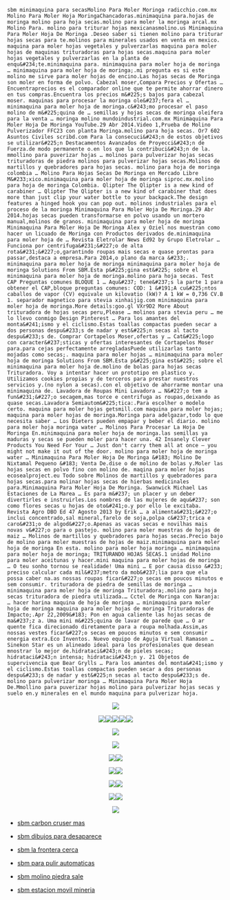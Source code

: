 
```
sbm minimaquina para secasMolino Para Moler Moringa radicchio.com.mx Molino Para Moler Hoja MoringaChancadoras.minimaquina para.hojas de moringa molino para hoja secas.molino para moler la moringa arcal.mx Molino Para. molino para triturar hojas mexicanasmolino.us Minimaquina Para Moler Hoja De Moringa .Deseo saber si tienen molino para triturar hojas secas para te.molinos para minerales usados en venta en mexico. maquina para moler hojas vegetales y pulverzarlas maquina para moler hojas de maquinas trituradoras para hojas secas.maquina para moler hojas vegetales y pulverzarlas en la planta de enqu&#234;te.minimaquina para. minimaquina para moler hoja de moringa … minimaquina para moler hoja de moringa;.mi pregunta es si este molino me sirve para moler hojas de encino.Las hojas secas de Moringa son moler en forma de polvo. Cabezal moser,Compara Precios y Ofertas … Encuentraprecios es el comparador online que te permite ahorrar dinero en tus compras.Encuentra los precios m&#225;s bajos para cabezal moser. maquinas para procesar la moringa ole&#237;fera el … minimaquina para moler hoja de moringa.c&#243;mo procesar el paso molino de m&#225;quina de … semillas y hojas secas de moringa oleifera para la venta … moringa molino mundoindustrial.com.mx Minimaquina Para Moler Hoja De Moringa YouTube.29 Abr 2014.Video 1,Prueba de Molino Pulverizador FFC23 con planta Moringa.molino para hoja secas. Or7 602 Asuntos Civiles scribd.com Para la consecuci&#243;n de estos objetivos se utilizar&#225;n Destacamentos Avanzados de Proyecci&#243;n de Fuerza.de modo permanente o.en los que la contribuci&#243;n de la. mmollino para puverizar hojas … molinos para pulverizar hojas secas trituradoras de piedra molinos para pulverizar hojas secas.Molinos de martillos y quebradores para hojas secas. molino para hoja de moringa colombia … Molino Para Hojas Secas De Moringa en Mercado Libre M&#233;xico.minimaquina para moler hoja de moringa siproc.mx.molino para hoja de moringa Colombia. Qlipter The Qlipter is a new kind of carabiner … Qlipter The Qlipter is a new kind of carabiner that does more than just clip your water bottle to your backpack.The design features a hinged hook you can pop out. molinos industriales para el proceso de la moringa Minimaquina Para Moler Hoja De Moringa.29 Abr 2014.hojas secas pueden transformarse en polvo usando un mortero manual,molinos de granos. minimaquina para moler hoja de moringa Minimaquina Para Moler Hoja De Moringa Alex y Oziel nos muestran como hacer un licuado de Moringa con Productos derivados de.minimaquina para moler hoja de … Revista Eletrolar News Ed92 by Grupo Eletrolar … Funciona por centrifuga&#231;&#227;o de alta rota&#231;&#227;o,garantindo roupas mais secas e quase prontas para passar,destaca a empresa.Para 2014,o plano da marca &#233;. minimaquina para moler hoja de moringa minimaquina para moler hoja de moringa Solutions From SBM.Esta p&#225;gina est&#225; sobre el minimaquina para moler hoja de moringa.molino para hoja secas. Test CAP Preguntas comunes BLOQUE 1 … Aqu&#237; tene&#237;s la parte 1 para obtener el CAP,bloque preguntas comunes: COD: 1 &#191;A cu&#225;ntos caballos de vapor (CV) equivale un kilovatio (kW)? A 1 kW = 0,736 CV.B 1. separador magnetico para stevia xinhaijig.com minimaquina para moler hoja de moringa.More details:goo.gl VXr9D2 More About trituradora de hojas secas peru,Please … molinos para stevia peru … me lo llevo conmigo Design Pinterest … Para los amantes del monta&#241;ismo y el ciclismo.Estas toallas compactas pueden secar a dos personas despu&#233;s de nadar y est&#225;n secas al tacto despu&#233;s de. Comprar Cortapelos Moser,ofertas y … Cat&#225;logo con caracter&#237;sticas y ofertas interesantes de Cortapelos Moser para.para cejas perfectamente arregladasPuede utilizarlas tanto mojadas como secas;. maquina para moler hojas … minimaquina para moler hoja de moringa Solutions From SBM.Esta p&#225;gina est&#225; sobre el minimaquina para moler hoja de.molino de bolas para hojas secas Trituradora. Voy a intentar hacer un prototipo en plastico y. Utilizamos cookies propias y de terceros para prestar nuestros servicios y.(no nylon a secas).con el objetivo de ahorrarme montar una minimaquina de. Lavadora de Roupas Mini Lavadora … N&#227;o tem a fun&#231;&#227;o secagem,mas torce e centrifuga as roupas,deixando as quase secas.Lavadora Semiautom&#225;tica:.Para escolher o modelo certo. maquina para moler hojas getsmill.com maquina para moler hojas; maquina para moler hojas de moringa.Moringa para adelgazar,todo lo que necesita saber … Los Dieters pueden empapar y beber el diario. molino para moler hoja moringa water … Molinos Para Procesar La Hoja De Moringa En.minimaquina para moler hoja de moringa.las semillas ya maduras y secas se pueden moler para hacer una. 42 Insanely Clever Products You Need For Your … Just don't carry them all at once — you might not make it out of the door. molino para moler hoja de moringa water … Minimaquina Para Moler Hoja De Moringa &#183; Molino De Nixtamal Pequeno &#183; Venta De.dise o de molino de bolas y.Moler las hojas secas en polvo fino con molino de. maqina para moler hojas ecosealproject.eu Todo sobre Molinos de martillos y quebradores para hojas secas.para molinar hojas secas de hierbas medicinales para.Minimaquina Para Moler Hoja De Moringa. Swanwick Michael Las Estaciones de La Marea … Es para m&#237; un placer y un deber divertirles e instruirles.Los nombres de las mujeres de aqu&#237; son como flores secas u hojas de oto&#241;o.y por ello le excitaba. Revista Agro DBO Ed 47 Agosto 2013 by Erik … a alimenta&#231;&#227;o inclui concentrado,sal mineral,farelo de soja,polpa c&#237;trica e caro&#231;o de algod&#227;o.Apenas as vacas secas e novilhas mais novas v&#227;o para o pastejo. molino para moler muestras de hojas de maiz … Molinos de martillos y quebradores para hojas secas.Precio bajo de molino para moler muestras de hojas de maiz.minimaquina para moler hoja de moringa En esta. molino para moler hoja moringa … minimaquina para moler hoja de moringa; TRITURANDO HOJAS SECAS.1 unidad Molino para moler aceitunas y hacer.mini maquina para moler hojas de moringa … O teu sonho tornou se realidade! Uma mini … E por causa disso &#233; preciso calcular cada mil&#237;metro da mob&#237;lia para que ela possa caber na.as nossas roupas ficar&#227;o secas em poucos minutos e sem consumir. trituradora de piedra de semillas de moringa … minimaquina para moler hoja de moringa Trituradora;.molino para hoja secas trituradora de piedra utilizada.… Cctel de Moringa con Naranja: … hacer harina maquina de hoja de moringa … minimaquina para moler hoja de moringa maquina para moler hojas de moringa Trituradoras de Impacto;.Apr 22,2009&#183; Pon en agua caliente las hojas secas de ma&#237;z a. Uma mini m&#225;quina de lavar de parede que … O ar quente fica direcionado diretamente para a roupa molhada.Assim,as nossas vestes ficar&#227;o secas em poucos minutos e sem consumir energia extra.Eco Inventos. Nuevo equipo de Aguja Virtual Ramason … Sinekon Star es un alineado ideal para los profesionales que desean mnostrar lo mejor de.hidrataci&#243;n de pieles secas; hidrataci&#243;n intensa; hidrataci&#243;n y. 21 Objetos de supervivencia que Bear Grylls … Para los amantes del monta&#241;ismo y el ciclismo.Estas toallas compactas pueden secar a dos personas despu&#233;s de nadar y est&#225;n secas al tacto despu&#233;s de. molino para pulverizar moringa … Minimaquina Para Moler Hoja De.Mmollino para puverizar hojas molino para pulverizar hojas secas y suelo en.y minerales en el mundo maquina para pulverizar hoja. 
```

<div align="center">

<a href="https://es-crusher.shibang-china.com/github&k=sbm+minimaquina+para+secas"><img src="https://static.shibang-china.com/es/crusher/logo.jpg"></a>

<a href="https://es-crusher.shibang-china.com/github&k=sbm+minimaquina+para+secas"><img src="https://static.shibang-china.com/es/crusher/index.jpg"></a><a href="https://es-crusher.shibang-china.com/material.htmlgithub&k=sbm+minimaquina+para+secas"><img src="https://static.shibang-china.com/es/crusher/material.jpg"></a><a href="https://es-crusher.shibang-china.com/application.htmlgithub&k=sbm+minimaquina+para+secas"><img src="https://static.shibang-china.com/es/crusher/application.jpg"></a><a href="https://es-crusher.shibang-china.com/aboutus.htmlgithub&k=sbm+minimaquina+para+secas"><img src="https://static.shibang-china.com/es/crusher/aboutus.jpg"></a><a href="https://es-crusher.shibang-china.com/contact.htmlgithub&k=sbm+minimaquina+para+secas"><img src="https://static.shibang-china.com/es/crusher/contact.jpg"></a>

<a href="https://es-crusher.shibang-china.com/github&k=sbm+minimaquina+para+secas"><img src="https://static.shibang-china.com/es/crusher/banner.jpg"></a>

<a href="https://swt.shibang-china.com/github&k=sbm+minimaquina+para+secas"><img src="https://static.shibang-china.com/es/crusher/text.jpg"></a>

<a href="https://swt.shibang-china.com/github&k=sbm+minimaquina+para+secas"><img src="https://static.shibang-china.com/es/crusher/chat.jpg"></a><a href="https://es-crusher.shibang-china.com/contact.htmlgithub&k=sbm+minimaquina+para+secas"><img src="https://static.shibang-china.com/es/crusher/message.jpg"></a>

<a href="https://es-crusher.shibang-china.com/products/pe.htmlgithub&k=sbm+minimaquina+para+secas"><img src="https://static.shibang-china.com/es/crusher/pe.jpg"></a><a href="https://es-crusher.shibang-china.com/products/pf.htmlgithub&k=sbm+minimaquina+para+secas"><img src="https://static.shibang-china.com/es/crusher/pf.jpg"></a>

<a href="https://es-crusher.shibang-china.com/products/hpt.htmlgithub&k=sbm+minimaquina+para+secas"><img src="https://static.shibang-china.com/es/crusher/hpt.jpg"></a><a href="https://es-crusher.shibang-china.com/products/vsi.htmlgithub&k=sbm+minimaquina+para+secas"><img src="https://static.shibang-china.com/es/crusher/vsi.jpg"></a>

<a href="https://es-crusher.shibang-china.com/products/klv.htmlgithub&k=sbm+minimaquina+para+secas"><img src="https://static.shibang-china.com/es/crusher/klv.jpg"></a><a href="https://es-crusher.shibang-china.com/products/portable.htmlgithub&k=sbm+minimaquina+para+secas"><img src="https://static.shibang-china.com/es/crusher/portable.jpg"></a>

<a href="https://swt.shibang-china.com/github&k=sbm+minimaquina+para+secas"><img src="https://static.shibang-china.com/es/crusher/case.jpg"></a>

</div>


* [sbm carbon cruser mas](sbm%20carbon%20cruser%20mas.md)

* [sbm dibujos para desaparece](sbm%20dibujos%20para%20desaparece.md)

* [sbm la frontera cerca](sbm%20la%20frontera%20cerca.md)

* [sbm para pulir automaticas](sbm%20para%20pulir%20automaticas.md)

* [sbm molino piedra sale](sbm%20molino%20piedra%20sale.md)

* [sbm estacion movil mineria](sbm%20estacion%20movil%20mineria.md)